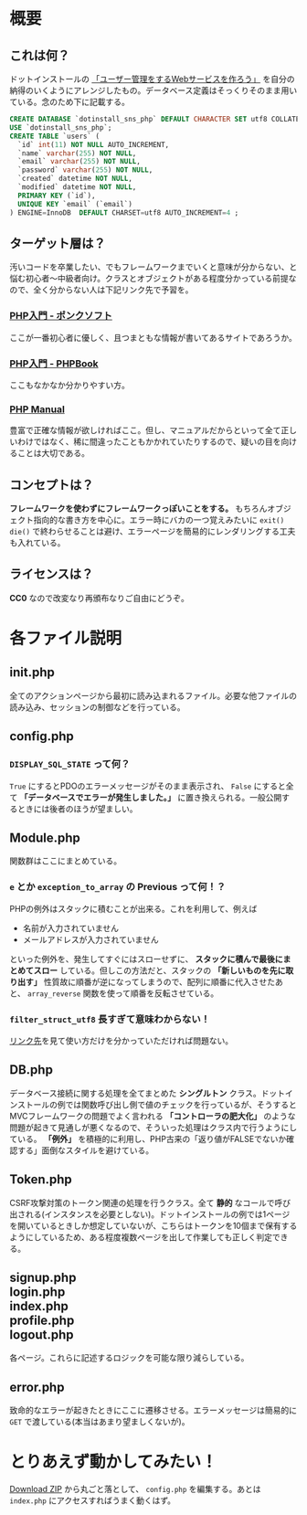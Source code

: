 概要
=====

これは何？
----------

ドットインストールの [「ユーザー管理をするWebサービスを作ろう」](http://dotinstall.com/lessons/sns_php_v2) を自分の納得のいくようにアレンジしたもの。データベース定義はそっくりそのまま用いている。念のため下に記載する。

```sql
CREATE DATABASE `dotinstall_sns_php` DEFAULT CHARACTER SET utf8 COLLATE utf8_general_ci;
USE `dotinstall_sns_php`;
CREATE TABLE `users` (
  `id` int(11) NOT NULL AUTO_INCREMENT,
  `name` varchar(255) NOT NULL,
  `email` varchar(255) NOT NULL,
  `password` varchar(255) NOT NULL,
  `created` datetime NOT NULL,
  `modified` datetime NOT NULL,
  PRIMARY KEY (`id`),
  UNIQUE KEY `email` (`email`)
) ENGINE=InnoDB  DEFAULT CHARSET=utf8 AUTO_INCREMENT=4 ;
```

ターゲット層は？
---------------

汚いコードを卒業したい、でもフレームワークまでいくと意味が分からない、と悩む初心者～中級者向け。クラスとオブジェクトがある程度分かっている前提なので、全く分からない人は下記リンク先で予習を。

### [PHP入門 - ポンクソフト](http://ponk.jp/php/basic/)

ここが一番初心者に優しく、且つまともな情報が書いてあるサイトであろうか。

### [PHP入門 - PHPBook](http://www.phpbook.jp/tutorial/)

ここもなかなか分かりやすい方。

### [PHP Manual](http://www.php.net/manual/ja/)

豊富で正確な情報が欲しければここ。但し、マニュアルだからといって全て正しいわけではなく、稀に間違ったこともかかれていたりするので、疑いの目を向けることは大切である。

コンセプトは？
-------------

**フレームワークを使わずにフレームワークっぽいことをする。** もちろんオブジェクト指向的な書き方を中心に。エラー時にバカの一つ覚えみたいに `exit()` `die()` で終わらせることは避け、エラーページを簡易的にレンダリングする工夫も入れている。

ライセンスは？
------------

**CC0** なので改変なり再頒布なりご自由にどうぞ。

各ファイル説明
==============

init.php
--------

全てのアクションページから最初に読み込まれるファイル。必要な他ファイルの読み込み、セッションの制御などを行っている。

config.php
---------

### `DISPLAY_SQL_STATE` って何？

`True` にするとPDOのエラーメッセージがそのまま表示され、 `False` にすると全て **「データベースでエラーが発生しました。」** に置き換えられる。一般公開するときには後者のほうが望ましい。

Module.php
----------

関数群はここにまとめている。 

### `e` とか `exception_to_array` の **Previous** って何！？

PHPの例外はスタックに積むことが出来る。これを利用して、例えば

- 名前が入力されていません
- メールアドレスが入力されていません

といった例外を、発生してすぐにはスローせずに、 **スタックに積んで最後にまとめてスロー** している。但しこの方法だと、スタックの **「新しいものを先に取り出す」** 性質故に順番が逆になってしまうので、配列に順番に代入させたあと、 `array_reverse` 関数を使って順番を反転させている。

### `filter_struct_utf8` 長すぎて意味わからない！

[リンク先](http://qiita.com/mpyw/items/c39b9ee695a5c2e74627)を見て使い方だけを分かっていただければ問題ない。

DB.php
------

データベース接続に関する処理を全てまとめた **シングルトン** クラス。ドットインストールの例では関数呼び出し側で値のチェックを行っているが、そうするとMVCフレームワークの問題でよく言われる **「コントローラの肥大化」** のような問題が起きて見通しが悪くなるので、そういった処理はクラス内で行うようにしている。 **「例外」** を積極的に利用し、PHP古来の「返り値がFALSEでないか確認する」面倒なスタイルを避けている。

Token.php
---------

CSRF攻撃対策のトークン関連の処理を行うクラス。全て **静的** なコールで呼び出される(インスタンスを必要としない)。ドットインストールの例では1ページを開いているときしか想定していないが、こちらはトークンを10個まで保有するようにしているため、ある程度複数ページを出して作業しても正しく判定できる。

signup.php<br />login.php<br />index.php<br />profile.php<br />logout.php
----------

各ページ。これらに記述するロジックを可能な限り減らしている。

error.php
---------

致命的なエラーが起きたときにここに遷移させる。エラーメッセージは簡易的に `GET` で渡している(本当はあまり望ましくないが)。


とりあえず動かしてみたい！
========================

[Download ZIP](https://github.com/Certainist/sns_php/archive/master.zip) から丸ごと落として、 `config.php` を編集する。あとは `index.php` にアクセスすればうまく動くはず。